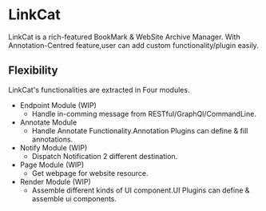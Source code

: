
# LinkCat

LinkCat is a rich-featured BookMark & WebSite Archive Manager.
With Annotation-Centred feature,user can add custom functionality/plugin easily.

## Flexibility

LinkCat's functionalities are extracted in Four modules.

- Endpoint Module (WIP)
  - Handle in-comming message from RESTful/GraphQl/CommandLine.
- Annotate Module
  - Handle Annotate Functionality.Annotation Plugins can define & fill annotations.
- Notify Module (WIP)
  - Dispatch Notification 2 different destination.
- Page Module (WIP)
  - Get webpage for website resource.
- Render Module (WIP)
  - Assemble different kinds of UI component.UI Plugins can define & assemble ui components.
